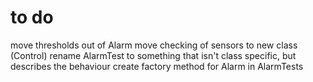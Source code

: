 to do
===

move thresholds out of Alarm
move checking of sensors to new class (Control)
rename AlarmTest to something that isn't class specific, but describes the behaviour 
create factory method for Alarm in AlarmTests